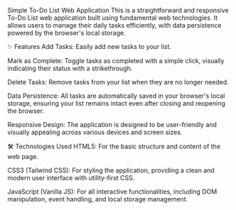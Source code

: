  Simple To-Do List Web Application
This is a straightforward and responsive To-Do List web application built using fundamental web technologies. It allows users to manage their daily tasks efficiently, with data persistence powered by the browser's local storage.

✨ Features
Add Tasks: Easily add new tasks to your list.

Mark as Complete: Toggle tasks as completed with a simple click, visually indicating their status with a strikethrough.

Delete Tasks: Remove tasks from your list when they are no longer needed.

Data Persistence: All tasks are automatically saved in your browser's local storage, ensuring your list remains intact even after closing and reopening the browser.

Responsive Design: The application is designed to be user-friendly and visually appealing across various devices and screen sizes.

🛠️ Technologies Used
HTML5: For the basic structure and content of the web page.

CSS3 (Tailwind CSS): For styling the application, providing a clean and modern user interface with utility-first CSS.

JavaScript (Vanilla JS): For all interactive functionalities, including DOM manipulation, event handling, and local storage management.
